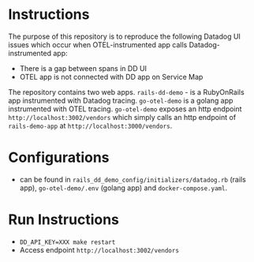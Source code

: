 # Instructions

The purpose of this repository is to reproduce the following Datadog UI issues which occur when OTEL-instrumented app calls Datadog-instrumented app:
- There is a gap between spans in DD UI
- OTEL app is not connected with DD app on Service Map

The repository contains two web apps. `rails-dd-demo` - is a RubyOnRails app instrumented with Datadog tracing. `go-otel-demo` is a golang app instrumented with OTEL tracing.
`go-otel-demo` exposes an http endpoint `http://localhost:3002/vendors` which simply calls an http endpoint of `rails-demo-app` at `http://localhost:3000/vendors`.

# Configurations

- can be found in `rails_dd_demo_config/initializers/datadog.rb` (rails app), `go-otel-demo/.env` (golang app) and `docker-compose.yaml`.

# Run Instructions

* `DD_API_KEY=XXX make restart`
* Access endpoint `http://localhost:3002/vendors`
